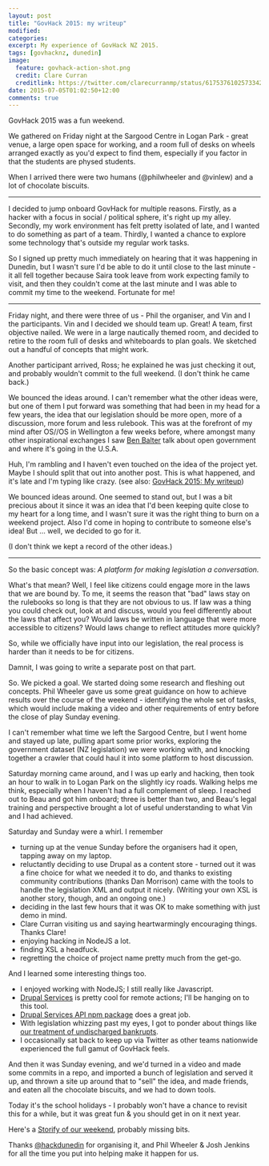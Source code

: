 ```yaml
---
layout: post
title: "GovHack 2015: my writeup"
modified:
categories:
excerpt: My experience of GovHack NZ 2015.
tags: [govhacknz, dunedin]
image:
  feature: govhack-action-shot.png
  credit: Clare Curran
  creditlink: https://twitter.com/clarecurranmp/status/617537610257334272
date: 2015-07-05T01:02:50+12:00
comments: true
---
```


GovHack 2015 was a fun weekend.

We gathered on Friday night at the Sargood Centre in Logan Park - great venue, a large open space for working, and a room full of desks on wheels arranged exactly as you'd expect to find them, especially if you factor in that the students are physed students.

When I arrived there were two humans (@philwheeler and @vinlew) and a lot of chocolate biscuits.

----

I decided to jump onboard GovHack for multiple reasons. Firstly, as a hacker with a focus in social / political sphere, it's right up my alley. Secondly, my work environment has felt pretty isolated of late, and I wanted to do something as part of a team. Thirdly, I wanted a chance to explore some technology that's outside my regular work tasks.

So I signed up pretty much immediately on hearing that it was happening in Dunedin, but I wasn't sure I'd be able to do it until close to the last minute - it all fell together because Saira took leave from work expecting family to visit, and then they couldn't come at the last minute and I was able to commit my time to the weekend. Fortunate for me!

----

Friday night, and there were three of us - Phil the organiser, and Vin and I the participants. Vin and I decided we should team up. Great! A team, first objective nailed. We were in a large nautically themed room, and decided to retire to the room full of desks and whiteboards to plan goals. We sketched out a handful of concepts that might work.

Another participant arrived, Ross; he explained he was just checking it out, and probably wouldn't commit to the full weekend. (I don't think he came back.)

We bounced the ideas around. I can't remember what the other ideas were, but one of them I put forward was something that had been in my head for a few years, the idea that our legislation should be more open, more of a discussion, more forum and less rulebook. This was at the forefront of my mind after OS//OS in Wellington a few weeks before, where amongst many other inspirational exchanges I saw [Ben Balter](http://ben.balter.com/) talk about open government and where it's going in the U.S.A.

Huh, I'm rambling and I haven't even touched on the idea of the project yet. Maybe I should split that out into another post. This is what happened, and it's late and I'm typing like crazy. (see also: [GovHack 2015: My writeup](/govhack-2015-legolas/))

We bounced ideas around. One seemed to stand out, but I was a bit precious about it since it was an idea that I'd been keeping quite close to my heart for a long time, and I wasn't sure it was the right thing to burn on a weekend project. Also I'd come in hoping to contribute to someone else's idea! But ... well, we decided to go for it.

(I don't think we kept a record of the other ideas.)

----

So the basic concept was: _A platform for making legislation a conversation._

What's that mean? Well, I feel like citizens could engage more in the laws that we are bound by. To me, it seems the reason that "bad" laws stay on the rulebooks so long is that they are not obvious to us. If law was a thing you could check out, look at and discuss, would you feel differently about the laws that affect you? Would laws be written in language that were more accessible to citizens? Would laws change to reflect attitudes more quickly?

So, while we officially have input into our legislation, the real process is harder than it needs to be for citizens.

Damnit, I was going to write a separate post on that part.

So. We picked a goal. We started doing some research and fleshing out concepts. Phil Wheeler gave us some great guidance on how to achieve results over the course of the weekend - identifying the whole set of tasks, which would include making a video and other requirements of entry before the close of play Sunday evening.

I can't remember what time we left the Sargood Centre, but I went home and stayed up late, pulling apart some prior works, exploring the government dataset (NZ legislation) we were working with, and knocking together a crawler that could haul it into some platform to host discussion.

Saturday morning came around, and I was up early and hacking, then took an hour to walk in to Logan Park on the slightly icy roads. Walking helps me think, especially when I haven't had a full complement of sleep. I reached out to Beau and got him onboard; three is better than two, and Beau's legal training and perspective brought a lot of useful understanding to what Vin and I had achieved.

Saturday and Sunday were a whirl. I remember

* turning up at the venue Sunday before the organisers had it open, tapping away on my laptop.
* reluctantly deciding to use Drupal as a content store - turned out it was a fine choice for what we needed it to do, and thanks to existing community contributions (thanks Dan Morrison) came with the tools to handle the legislation XML and output it nicely. (Writing your own XSL is another story, though, and an ongoing one.)
* deciding in the last few hours that it was OK to make something with just demo in mind.
* Clare Curran visiting us and saying heartwarmingly encouraging things. Thanks Clare!
* enjoying hacking in NodeJS a lot.
* finding XSL a headfuck.
* regretting the choice of project name pretty much from the get-go.

And I learned some interesting things too.

* I enjoyed working with NodeJS; I still really like Javascript.
* [Drupal Services](https://drupal.org/project/services) is pretty cool for remote actions; I'll be hanging on to this tool.
* [Drupal Services API npm package](https://www.npmjs.com/package/drupal-services-api) does a great job.
* With legislation whizzing past my eyes, I got to ponder about things like [our treatment of undischarged bankrupts](https://twitter.com/xurizaemon/status/617244527812722688).
* I occasionally sat back to keep up via Twitter as other teams nationwide experienced the full gamut of GovHack feels.

And then it was Sunday evening, and we'd turned in a video and made some commits in a repo, and imported a bunch of legislation and served it up, and thrown a site up around that to "sell" the idea, and made friends, and eaten all the chocolate biscuits, and we had to down tools.

Today it's the school holidays - I probably won't have a chance to revisit this for a while, but it was great fun & you should get in on it next year.

Here's a [Storify of our weekend](https://storify.com/xurizaemon/govhack-dunedin-2015), probably missing bits.

Thanks [@hackdunedin](https://twitter.com/hackdunedin) for organising it, and Phil Wheeler & Josh Jenkins for all the time you put into helping make it happen for us.
